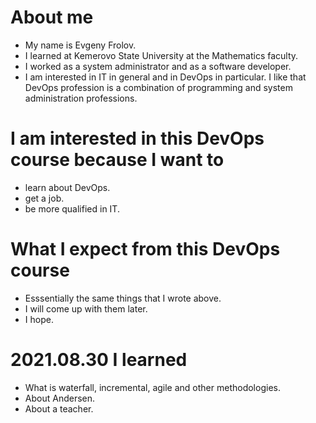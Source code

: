 # About me
- My name is Evgeny Frolov.
- I learned at Kemerovo State University at the Mathematics faculty.
- I worked as a system administrator and as a software developer.
- I am interested in IT in general and in DevOps in particular. I like that DevOps profession is a combination of programming and system administration professions.

# I am interested in this DevOps course because I want to
- learn about DevOps.
- get a job.
- be more qualified in IT.

# What I expect from this DevOps course
- Esssentially the same things that I wrote above.
- I will come up with them later.
- I hope.

# 2021.08.30 I learned
- What is waterfall, incremental, agile and other methodologies.
- About Andersen.
- About a teacher.
